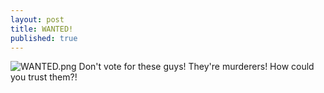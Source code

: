 ```yaml
---
layout: post
title: WANTED!
published: true
---
```

![WANTED.png]({{site.baseurl}}/images/WANTED.png)
Don't vote for these guys! They're murderers! How could you trust them?!